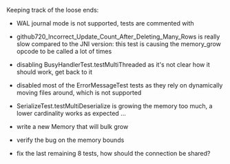 Keeping track of the loose ends:

- WAL journal mode is not supported, tests are commented with 
- github720_Incorrect_Update_Count_After_Deleting_Many_Rows is really slow compared to the JNI version: this test is causing the memory_grow opcode to be called a lot of times
- disabling BusyHandlerTest.testMultiThreaded as it's not clear how it should work, get back to it
- disabled most of the ErrorMessageTest tests as they rely on dynamically moving files around, which is not supported
- SerializeTest.testMultiDeserialize is growing the memory too much, a lower cardinality works as expected ...

- write a new Memory that will bulk grow
- verify the bug on the memory bounds
- fix the last remaining 8 tests, how should the connection be shared?
